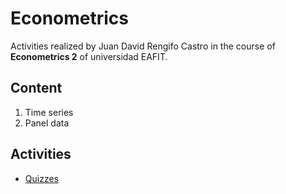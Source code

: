 # Econometrics
Activities realized by Juan David Rengifo Castro in the course of **Econometrics 2** of universidad EAFIT.

## Content
1. Time series
2. Panel data

## Activities
- [Quizzes](https://jdrengifoc.github.io/Stochastic-Process/PE1-Taller1.html)
